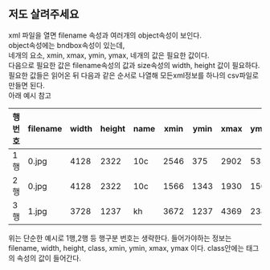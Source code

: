 ## 저도 살려주세요

xml 파일을 열면 filename 속성과 여러개의 object속성이 보인다.  
object속성에는 bndbox속성이 있는데,  
네개의 요소, xmin, xmax, ymin, ymax, 네개의 값은 필요한 값이다.  
다음으로 필요한 값은 filename속성의 값과 size속성의 width, height 값이 필요하다.  
필요한 값들은 읽어온 뒤 다음과 같은 순서로 나열해 모든xml정보를 하나의 csv파일로 만들면 된다.  
아래 예시 참고
  
  |행번호|filename|width|height|name|xmin|ymin|xmax|ymax|
  |-----|-------|---|---|----------|----|----|----|----|
  |1행|0.jpg|4128|2322|10c|2546|375|2902|535|
  |2행|0.jpg|4128|2322|10c|1566|1343|1930|1503|
  |3행|1.jpg|3728|1237|kh|3672|1237|4369|2389|
  
  위는 단순한 예시로 1행,2행 등 행구분 번호는 생략한다.
  들어가야하는 정보는 filename, width, height, class, xmin, ymin, xmax, ymax 이다.
  class안에는 <object>태그의 <name>속성의 값이 들어간다.
